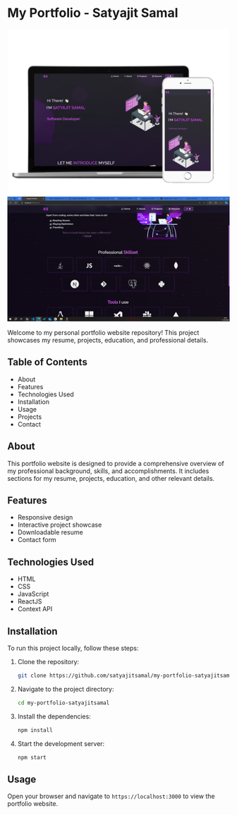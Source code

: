 # My Portfolio - Satyajit Samal

<div align="center">
    <img alt="Responsive-webapp" src="./images/readme-img1.png"/>
</div>

<div align="center">
    <img src="./images/readme-img2.png"/>
</div>

Welcome to my personal portfolio website repository! This project showcases my resume, projects, education, and professional details.

## Table of Contents

- About
- Features
- Technologies Used
- Installation
- Usage
- Projects
- Contact

## About

This portfolio website is designed to provide a comprehensive overview of my professional background, skills, and accomplishments. It includes sections for my resume, projects, education, and other relevant details.

## Features

- Responsive design
- Interactive project showcase
- Downloadable resume
- Contact form

## Technologies Used

- HTML
- CSS
- JavaScript
- ReactJS
- Context API

## Installation

To run this project locally, follow these steps:

1. Clone the repository:
   ```bash
   git clone https://github.com/satyajitsamal/my-portfolio-satyajitsamal.git
   ```

2. Navigate to the project directory:
    ```bash
    cd my-portfolio-satyajitsamal
    ```

3. Install the dependencies:
    ```bash
    npm install
    ```

4. Start the development server:
    ```bash
    npm start
    ```

## Usage
Open your browser and navigate to ```https://localhost:3000``` to view the portfolio website.